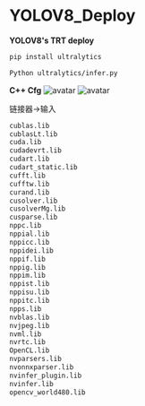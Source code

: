 # YOLOV8_Deploy
**YOLOV8's TRT deploy**
```bash
pip install ultralytics
```
```bash
Python ultralytics/infer.py
```
**C++ Cfg**
![avatar](/cfg.jpeg)
![avatar](/cfg2.jpeg)

链接器->输入
```bash
cublas.lib
cublasLt.lib
cuda.lib
cudadevrt.lib
cudart.lib
cudart_static.lib
cufft.lib
cufftw.lib
curand.lib
cusolver.lib
cusolverMg.lib
cusparse.lib
nppc.lib
nppial.lib
nppicc.lib
nppidei.lib
nppif.lib
nppig.lib
nppim.lib
nppist.lib
nppisu.lib
nppitc.lib
npps.lib
nvblas.lib
nvjpeg.lib
nvml.lib
nvrtc.lib
OpenCL.lib
nvparsers.lib
nvonnxparser.lib
nvinfer_plugin.lib
nvinfer.lib
opencv_world480.lib
```
